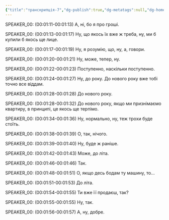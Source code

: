 ```yaml
---
{"title":"транскрипція-7","dg-publish":true,"dg-metatags":null,"dg-home":null,"permalink":"/transkripcziyi/transkripcziya-7/","dgPassFrontmatter":true,"noteIcon":""}
---
```



SPEAKER_00:
(00:01:11-00:01:13) А, ні, бо я про гроші.

SPEAKER_00:
(00:01:13-00:01:17) Ну, що якось їх вже ж треба, ну, ми б купили б якось ще лице.

SPEAKER_00:
(00:01:17-00:01:19) Ну, я розумію, що, ну, а, говори.

SPEAKER_00:
(00:01:20-00:01:21) Ну, може, тепер, ну.

SPEAKER_00:
(00:01:22-00:01:23) Поступенно, наскільки поступенно.

SPEAKER_00:
(00:01:24-00:01:27) Ну, до року. До нового року вже тобі точно все віддам.

SPEAKER_00:
(00:01:28-00:01:28) До нового року.

SPEAKER_00:
(00:01:28-00:01:32) До нового року, якщо ми признімаємо квартиру, в принципі, це якось ще терпімо.

SPEAKER_00:
(00:01:34-00:01:36) Ну, нормально, ну, теж трохи буде стоїть.

SPEAKER_00:
(00:01:38-00:01:39) О, так, нічого.

SPEAKER_00:
(00:01:39-00:01:40) Ну, буде ж раніше.

SPEAKER_00:
(00:01:42-00:01:43) Може, до літа.

SPEAKER_00:
(00:01:46-00:01:46) Так.

SPEAKER_00:
(00:01:48-00:01:51) О, якщо десь бодам ту машину, то...

SPEAKER_00:
(00:01:51-00:01:53) До літа.

SPEAKER_00:
(00:01:54-00:01:55) Ти вже її продаєш, так?

SPEAKER_00:
(00:01:55-00:01:55) Ну, так.

SPEAKER_00:
(00:01:56-00:01:57) А, ну, добре.